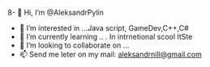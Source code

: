 8- 👋 Hi, I’m @AleksandrPylin
- 👀 I’m interested in ...Java script, GameDev,C++,C#
- 🌱 I’m currently learning .. .         In intrnetional scool ItSte
- 💞️ I’m looking to collaborate on ... 
- 📫 Send me leter on my mail: aleksandrnill@gmail.com

<!---
AleksandrPylin/AleksandrPylin is a ✨ special ✨ repository because its `README.md` (this file) appears on your GitHub profile.
You can click the Preview link to take a look at your changes.
--->
